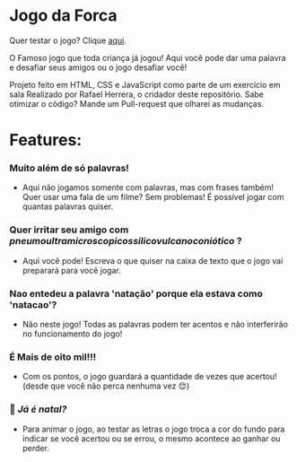 # Jogo da Forca
Quer testar o jogo? Clique [aqui](https://redspe.github.io/Jogo-da-Forca/).

O Famoso jogo que toda criança já jogou! Aqui você pode dar uma palavra e desafiar seus amigos ou o jogo desafiar você!

Projeto feito em HTML, CSS e JavaScript como parte de um exercício em sala Realizado por Rafael Herrera, o cridador deste repositório. Sabe otimizar o código? Mande um Pull-request que olharei as mudanças.

# Features:
### Muito além de só palavras!
- Aqui não jogamos somente com palavras, mas com frases também! Quer usar uma fala de um filme? Sem problemas! É possível jogar com quantas palavras quiser.

### Quer irritar seu amigo com _pneumoultramicroscopicossilicovulcanoconiótico_ ? 
- Aqui você pode! Escreva o que quiser na caixa de texto que o jogo vai preparará para você jogar.

### Nao entedeu a palavra 'natação' porque ela estava como 'natacao'? 
- Não neste jogo! Todas as palavras podem ter acentos e não interferirão no funcionamento do jogo!

###  É Mais de oito mil!!!
- Com os pontos, o jogo guardará a quantidade de vezes que acertou! (desde que você não perca nenhuma vez 😊)

### 🎄 _Já é natal?_ 
- Para animar o jogo, ao testar as letras o jogo troca a cor do fundo para indicar se você acertou ou se errou, o mesmo acontece ao ganhar ou perder.

